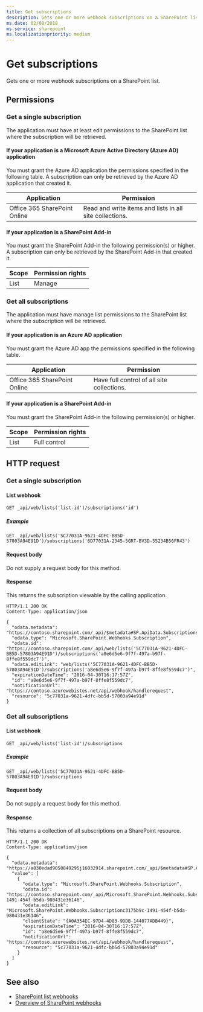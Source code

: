 ```yaml
---
title: Get subscriptions
description: Gets one or more webhook subscriptions on a SharePoint list.
ms.date: 02/08/2018
ms.service: sharepoint
ms.localizationpriority: medium
---
```



# Get subscriptions

Gets one or more webhook subscriptions on a SharePoint list.

## Permissions

### Get a single subscription

The application must have at least edit permissions to the SharePoint list where the subscription will be retrieved.

#### If your application is a Microsoft Azure Active Directory (Azure AD) application

You must grant the Azure AD application the permissions specified in the following table. A subscription can only be retrieved by the Azure AD application that created it. 

Application | Permission 
------------|------------
Office 365 SharePoint Online|Read and write items and lists in all site collections.

#### If your application is a SharePoint Add-in

You must grant the SharePoint Add-in the following permission(s) or higher. A subscription can only be retrieved by the SharePoint Add-in that created it. 

Scope | Permission rights 
------|------------
List|Manage

### Get all subscriptions

The application must have manage list permissions to the SharePoint list where the subscription will be retrieved.

#### If your application is an Azure AD application

You must grant the Azure AD app the permissions specified in the following table. 

Application | Permission 
------------|------------
Office 365 SharePoint Online|Have full control of all site collections.

#### If your application is a SharePoint Add-in

You must grant the SharePoint Add-in the following permission(s) or higher. 

Scope | Permission rights 
------|------------
List|Full control

## HTTP request

### Get a single subscription

#### List webhook
```
GET _api/web/lists('list-id')/subscriptions('id')
```

##### Example

```http
GET _api/web/lists('5C77031A-9621-4DFC-BB5D-57803A94E91D')/subscriptions('6D77031A-2345-5GRT-BV3D-55234B56FR43')
```

#### Request body

Do not supply a request body for this method.

#### Response

This returns the subscription viewable by the calling application.

```http
HTTP/1.1 200 OK
Content-Type: application/json

{
  "odata.metadata": "https://contoso.sharepoint.com/_api/$metadata#SP.ApiData.Subscriptions/@Element",
  "odata.type": "Microsoft.SharePoint.Webhooks.Subscription",
  "odata.id": "https://contoso.sharepoint.com/_api/web/lists('5C77031A-9621-4DFC-BB5D-57803A94E91D')/subscriptions('a8e6d5e6-9f7f-497a-b97f-8ffe8f559dc7')",
  "odata.editLink": "web/lists('5C77031A-9621-4DFC-BB5D-57803A94E91D')/subscriptions('a8e6d5e6-9f7f-497a-b97f-8ffe8f559dc7')",
  "expirationDateTime": "2016-04-30T16:17:57Z",
  "id": "a8e6d5e6-9f7f-497a-b97f-8ffe8f559dc7",
  "notificationUrl": "https://contoso.azurewebistes.net/api/webhook/handlerequest",
  "resource": "5c77031a-9621-4dfc-bb5d-57803a94e91d"
}
```

### Get all subscriptions

#### List webhook
```
GET _api/web/lists('list-id')/subscriptions
```

##### Example

```http
GET _api/web/lists('5C77031A-9621-4DFC-BB5D-57803A94E91D')/subscriptions
```

#### Request body

Do not supply a request body for this method.

#### Response

This returns a collection of all subscriptions on a SharePoint resource. 

```http
HTTP/1.1 200 OK
Content-Type: application/json

{
  "odata.metadata": "https://a830edad9050849295j16032914.sharepoint.com/_api/$metadata#SP.ApiData.Subscriptions",
  "value": [
    {
      "odata.type": "Microsoft.SharePoint.Webhooks.Subscription",
      "odata.id": "https://contoso.sharepoint.com/_api/Microsoft.SharePoint.Webhooks.Subscriptionc3175b9c-1491-454f-b5da-980431e36146",
      "odata.editLink": "Microsoft.SharePoint.Webhooks.Subscriptionc3175b9c-1491-454f-b5da-980431e36146",
      "clientState": "{A0A354EC-97D4-4D83-9DDB-144077ADB449}",
      "expirationDateTime": "2016-04-30T16:17:57Z",
      "id": "a8e6d5e6-9f7f-497a-b97f-8ffe8f559dc7",
      "notificationUrl": "https://contoso.azurewebsites.net/api/webhook/handlerequest",
      "resource": "5c77031a-9621-4dfc-bb5d-57803a94e91d"
    }
  ]
}
```

## See also

- [SharePoint list webhooks](overview-sharepoint-list-webhooks.md)
- [Overview of SharePoint webhooks](../overview-sharepoint-webhooks.md)
